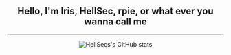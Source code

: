 <div align="center">
  <h2>Hello, I'm Iris, HellSec, rpie, or what ever you wanna call me</h2>
</div>

***

<div align="center">
  
![HellSecs's GitHub stats](https://github-readme-stats.vercel.app/api/?username=rpie&show_icons=true&title_color=9f9f9f&icon_color=cdcdcd&text_color=9f9f9f&bg_color=090c10)


</div>
